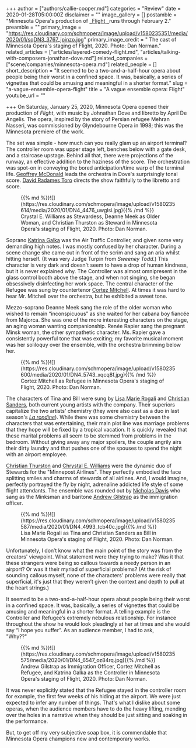 +++
author = ["authors/callie-cooper.md"]
categories = "Review"
date = 2020-01-28T05:00:00Z
disclaimer = ""
image_gallery = []
postamble = "Minnesota Opera's production of [_Flight _](https://mnopera.org/shows-tickets/)runs through February 2."
preamble = ""
primary_image = "https://res.cloudinary.com/schmopera/image/upload/v1580235351/media/2020/01/sqDN3_3767_jpinzo.jpg"
primary_image_credit = " The cast of Minnesota Opera's staging of Flight, 2020. Photo: Dan Norman."
related_articles = ["articles/layered-comedy-flight.md", "articles/talking-with-composers-jonathan-dove.md"]
related_companies = ["scene/companies/minnesota-opera.md"]
related_people = []
short_description = "It seemed to be a two-and-a-half-hour opera about people being their worst in a confined space. It was, basically, a series of vignettes that could be amusing and meaningful in a shorter format."
slug = "a-vague-ensemble-opera-flight"
title = "A vague ensemble opera: Flight"
youtube_url = ""

+++
On Saturday, January 25, 2020, Minnesota Opera opened their production of _Flight_, with music by Johnathan Dove and libretto by April De Angelis. The opera, inspired by the story of Persian refugee Mehran Nasseri, was commissioned by Glyndebourne Opera in 1998; this was the Minnesota premiere of the work.

The set was simple - how much can you really glam up an airport terminal? The controller room was upper stage left, benches below with a gate desk, and a staircase upstage. Behind all that, there were projections of the runway, an effective addition to the haziness of the score. The orchestration was spot-on in conveying the bored anticipation/time warp of the terminal life. [Geoffrey McDonald](https://www.geoffreyandrewmcdonald.com/) leads the orchestra in Dove's surprisingly tonal score. [David Radames Toro](https://www.dtorodirects.com/) directs the show faithfully to the libretto and score.

<figure data-type="image">{{% md %}}![](https://res.cloudinary.com/schmopera/image/upload/v1580235614/media/2020/01/DN4_4476_uwglsi.jpg){{% /md %}}

<figcaption>Crystal E. Williams as Stewardess, Deanne Meek as Older Woman, and Christian Thurston as Steward in Minnesota Opera's staging of Flight, 2020. Photo: Dan Norman.</figcaption>  
</figure>

Soprano [Katrina Galka](http://katrinagalka.com/) was the Air Traffic Controller, and given some very demanding high notes. I was mostly confused by her character. During a scene change she came out in front of the scrim and sang an aria whilst hitting herself. (It was very Judge Turpin from _Sweeney Todd_.) This character is very dark and doesn't seem to have a drop of human kindness, but it is never explained why. The Controller was almost omnipresent in the glass control booth above the stage, and when not singing, she began obsessively disinfecting her work space.  The central character of the Refugee was sung by countertenor [Cortez Mitchell](https://www.chanticleer.org/cortez-mitchell/). At times it was hard to hear Mr. Mitchell over the orchestra, but he exhibited a sweet tone.

Mezzo-soprano Deanne Meek sang the role of the older woman who wished to remain “inconspicuous” as she waited for her cabana boy fiancée from Majorca. She was one of the more interesting characters on the stage, an aging woman wanting companionship. Renée Rapier sang the pregnant Minsk woman, the other sympathetic character. Ms. Rapier gave  a consistently powerful tone that was exciting; my favorite musical moment was her soliloquy over the ensemble, with the orchestra brimming below her.

<figure data-type="image">{{% md %}}![](https://res.cloudinary.com/schmopera/image/upload/v1580235600/media/2020/01/DN4_5743_xqcq8f.jpg){{% /md %}}

<figcaption>Cortez Mitchell as Refugee in Minnesota Opera's staging of Flight, 2020. Photo: Dan Norman.</figcaption>  
</figure>

The characters of Tina and Bill were sung by [Lisa Marie Rogali](/scene/people/lisa-marie-rogali/) and [Christian Sanders](/scene/people/christian-sanders/), both current young artists with the company. Their superiors capitalize the two artists' chemistry (they were also cast as a duo in last season's [_La rondine_](/kept-women-a-snapshot-of-life-in-la-rondine/)). While there was some chemistry between the characters that was entertaining, their main plot line was marriage problems that they hope will be fixed by a tropical vacation. It is quickly revealed that these marital problems all seem to be stemmed from problems in the bedroom. Without giving away any major spoilers, the couple angrily airs their dirty laundry and that pushes one of the spouses to spend the night with an airport employee.

[Christian Thurston](https://mnopera.org/biography/christian-thurston/) and [Chrystal E. Williams](https://mnopera.org/biography/chrystal-e-williams/) were the dynamic duo of Stewards for the "Minnepost Airlines". They perfectly embodied the face splitting smiles and charms of stewards of all airlines. And, I would imagine, perfectly portrayed the fly by night, adrenaline addicted life style of some flight attendants. The ensemble was rounded out by [Nicholas Davis](https://mnopera.org/biography/nicholas-davis/) who sang as the Minksman and baritone [Andrew Gilstrap](https://mnopera.org/biography/andrew-gilstrap/) as the immigration officer.

<figure data-type="image">{{% md %}}![](https://res.cloudinary.com/schmopera/image/upload/v1580235587/media/2020/01/DN4_4993_tcb40c.jpg){{% /md %}}

<figcaption>Lisa Marie Rogali as Tina and Christian Sanders as Bill in Minnesota Opera's staging of Flight, 2020. Photo: Dan Norman.</figcaption>  
</figure>

Unfortunately, I don’t know what the main point of the story was from the creators' viewpoint. What statement were they trying to make? Was it that these strangers were being so callous towards a needy person in an airport? Or was it their myriad of superficial problems? (At the risk of sounding callous myself, none of the characters' problems were really that superficial, it's just that they weren’t given the context and depth to pull at the heart strings.)

It seemed to be a two-and-a-half-hour opera about people being their worst in a confined space. It was, basically, a series of vignettes that could be amusing and meaningful in a shorter format. A telling example is the Controller and Refugee’s extremely nebulous relationship. For instance throughout the show he would look pleadingly at her at times and she would say “I hope you suffer”. As an audience member, I had to ask,  
"Why??"

<figure data-type="image">{{% md %}}![](https://res.cloudinary.com/schmopera/image/upload/v1580235575/media/2020/01/DN4_6547_oz84rq.jpg){{% /md %}}

<figcaption>Andrew Gilstrap as Immigration Officer, Cortez Mitchell as Refugee, and Katrina Galka as the Controller in Minnesota Opera's staging of Flight, 2020. Photo: Dan Norman.</figcaption>  
</figure>

It was never explicitly stated that the Refugee stayed in the controller room for example, the first few weeks of his hiding at the airport. We were just expected to infer any number of things. That's what I dislike about some operas, when the audience members have to do the heavy lifting, mending over the holes in a narrative when they should be just sitting and soaking in the performance.

But, to get off my very subjective soap box, it is commendable that Minnesota Opera champions new and contemporary works.